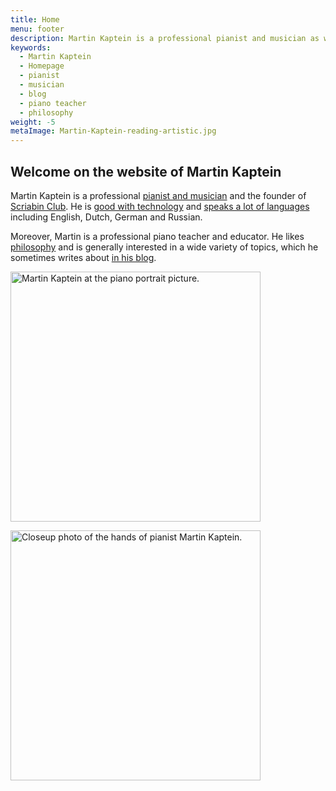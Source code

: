 ```yaml
---
title: Home
menu: footer
description: Martin Kaptein is a professional pianist and musician as well as the founder of Scriabin Club. Moreover, Martin is a professional piano teacher and educator. Martin is very good with technology and speaks a lot of languages.
keywords:
  - Martin Kaptein
  - Homepage
  - pianist
  - musician
  - blog
  - piano teacher
  - philosophy
weight: -5
metaImage: Martin-Kaptein-reading-artistic.jpg
---
```


## Welcome on the website of Martin Kaptein

Martin Kaptein is a professional [pianist and musician](/music/) and the founder of [Scriabin Club](https://scriabinclub.com/).
He is [good with technology](/tech/) and [speaks a lot of languages](/service/conversations/) including English, Dutch, German and Russian.

Moreover, Martin is a professional piano teacher and educator.
He likes [philosophy](/tao/) and is generally interested in a wide variety of topics, which he sometimes writes about [in his blog](/blog/).

<img style="display:inline-block; margin-right: 2em; margin-bottom: 1em;" alt="Martin Kaptein at the piano portrait picture." src="/images/Martin-Kaptein-at-piano-sq.jpg" width="400" height="400"/>
<img style="display:inline-block; margin-right: 2em; margin-bottom: 1em;" alt="Closeup photo of the hands of pianist Martin Kaptein." src="/images/hands-pianist-closeup-sq.jpg" width="400" height="400" />
